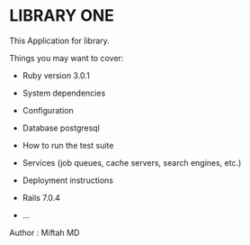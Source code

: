 # LIBRARY ONE

This Application for library.

Things you may want to cover:

* Ruby version 3.0.1

* System dependencies

* Configuration

* Database postgresql

* How to run the test suite

* Services (job queues, cache servers, search engines, etc.)

* Deployment instructions


* Rails 7.0.4

* ...

Author : Miftah MD


